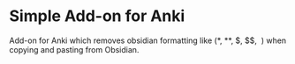 # Simple Add-on for Anki

Add-on for Anki which removes obsidian formatting like (\*, \*\*, $, $$, &nbsp;) when copying and pasting from Obsidian.
